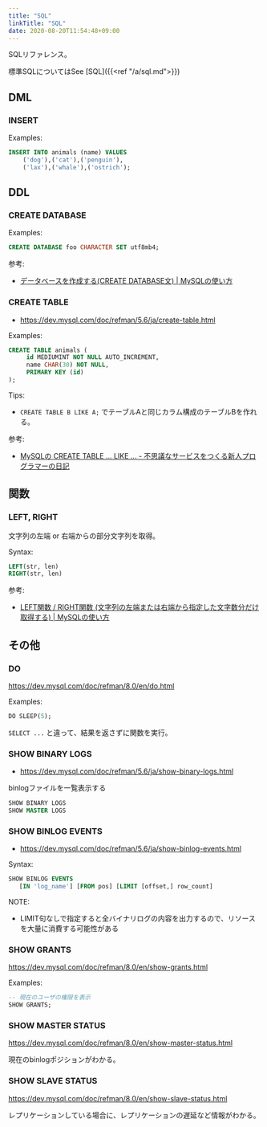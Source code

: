 ```yaml
---
title: "SQL"
linkTitle: "SQL"
date: 2020-08-20T11:54:48+09:00
---
```


SQLリファレンス。

標準SQLについてはSee [SQL]({{<ref "/a/sql.md">}})

## DML
### INSERT

Examples:

```sql
INSERT INTO animals (name) VALUES
    ('dog'),('cat'),('penguin'),
    ('lax'),('whale'),('ostrich');
```

## DDL
### CREATE DATABASE

Examples:

```sql
CREATE DATABASE foo CHARACTER SET utf8mb4;
```

参考:

- [データベースを作成する(CREATE DATABASE文) | MySQLの使い方](https://www.dbonline.jp/mysql/database/index1.html)

### CREATE TABLE

- https://dev.mysql.com/doc/refman/5.6/ja/create-table.html

Examples:

```sql
CREATE TABLE animals (
     id MEDIUMINT NOT NULL AUTO_INCREMENT,
     name CHAR(30) NOT NULL,
     PRIMARY KEY (id)
);
```

Tips:

- `CREATE TABLE B LIKE A;` でテーブルAと同じカラム構成のテーブルBを作れる。

参考:

- [MySQLの CREATE TABLE ... LIKE ... - 不思議なサービスをつくる新人プログラマーの日記](http://d.hatena.ne.jp/tnnsst35/20110604/1307181215 "MySQLの CREATE TABLE ... LIKE ... - 不思議なサービスをつくる新人プログラマーの日記")

## 関数
### LEFT, RIGHT

文字列の左端 or 右端からの部分文字列を取得。

Syntax:

```sql
LEFT(str, len)
RIGHT(str, len)
```

参考:

- [LEFT関数 / RIGHT関数 (文字列の左端または右端から指定した文字数分だけ取得する) | MySQLの使い方](https://www.dbonline.jp/mysql/function/index31.html)

## その他
### DO

https://dev.mysql.com/doc/refman/8.0/en/do.html

Examples:

```sql
DO SLEEP(5);
```

`SELECT ...` と違って、結果を返さずに関数を実行。

### SHOW BINARY LOGS

- https://dev.mysql.com/doc/refman/5.6/ja/show-binary-logs.html

binlogファイルを一覧表示する

```sql
SHOW BINARY LOGS
SHOW MASTER LOGS
```

### SHOW BINLOG EVENTS

- https://dev.mysql.com/doc/refman/5.6/ja/show-binlog-events.html

Syntax:

```sql
SHOW BINLOG EVENTS
   [IN 'log_name'] [FROM pos] [LIMIT [offset,] row_count]
```

NOTE:

- LIMIT句なしで指定すると全バイナリログの内容を出力するので、リソースを大量に消費する可能性がある

### SHOW GRANTS

https://dev.mysql.com/doc/refman/8.0/en/show-grants.html

Examples:

```sql
-- 現在のユーザの権限を表示
SHOW GRANTS;
```

### SHOW MASTER STATUS

https://dev.mysql.com/doc/refman/8.0/en/show-master-status.html

現在のbinlogポジションがわかる。

### SHOW SLAVE STATUS

https://dev.mysql.com/doc/refman/8.0/en/show-slave-status.html

レプリケーションしている場合に、レプリケーションの遅延など情報がわかる。
